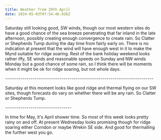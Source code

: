 ```yaml
---
title: Weather from 29th April
date: 2024-05-03T07:54:46.036Z
---
```

Saturday still looking good, SW winds, though our most western sites do have a good chance of the sea breeze penetrating that far inland in the late afternoon, possibly creating enough convergence to create rain.  So Clatter or Shepherds Tump during the day time from fairly early on.  There is no indication at present that the wind will have enough west in it to make the Mynd suitable for ridge soaring.  Rest of the bank holiday weekend looks rather iffy, SE winds and reasonable speeds on Sunday and NW winds Monday but a good chance of some rain, so I think there will be moments when it might be ok for ridge soaring, but not whole days.

\----------------------------------------------------------------------------

Saturday at this moment looks like good ridge and thermal flying on our SW sites, though forecasts do vary on whether there will be any rain.  So Clatter or Shepherds Tump.

\----------------------------------

In time for May, it's April shower time.  So most of this week looks pretty rainy on and off.  At present Wednesday looks promising though for ridge soaring either Corndon or maybe Wrekin SE side.  And good for thermalling the further west you go.
